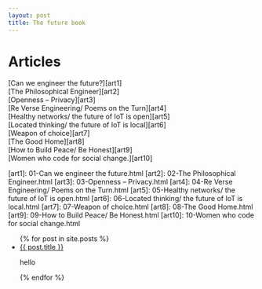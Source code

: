 ```yaml
---
layout: post
title: The future book
---
```


# Articles #

[Can we engineer the future?][art1]  
[The Philosophical Engineer][art2]  
[Openness – Privacy][art3]  
[Re Verse Engineering/ Poems on the Turn][art4]  
[Healthy networks/ the future of IoT is open][art5]  
[Located thinking/ the future of IoT is local][art6]  
[Weapon of choice][art7]  
[The Good Home][art8]  
[How to Build Peace/ Be Honest][art9]  
[Women who code for social change.][art10]  

[art1]: 01-Can we engineer the future.html
[art2]: 02-The Philosophical Engineer.html
[art3]: 03-Openness – Privacy.html
[art4]: 04-Re Verse Engineering/ Poems on the Turn.html
[art5]: 05-Healthy networks/ the future of IoT is open.html
[art6]: 06-Located thinking/ the future of IoT is local.html
[art7]: 07-Weapon of choice.html
[art8]: 08-The Good Home.html
[art9]: 09-How to Build Peace/ Be Honest.html
[art10]: 10-Women who code for social change.html

<ul>
  {% for post in site.posts %}
    <li>
      <a href="{{ post.url }}">{{ post.title }}</a>
      <p>hello</p>
    </li>
  {% endfor %}
</ul>

